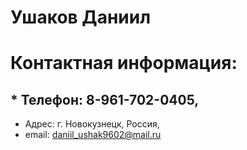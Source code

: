 # **Ушаков Даниил**
# Контактная информация:
## * Телефон: 8-961-702-0405,
* Адрес: г. Новокузнецк, Россия,
* email: daniil_ushak9602@mail.ru


